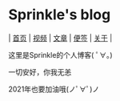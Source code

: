 # Sprinkle's blog
| [首页](index.md) | [视频](video.html) | [文章](article.md) | [便签](note.md) | [关于](about.md) |

这里是Sprinkle的个人博客( ﾟ∀。)

一切安好，你我无恙

2021年也要加油哦(ノﾟ∀ﾟ)ノ 
